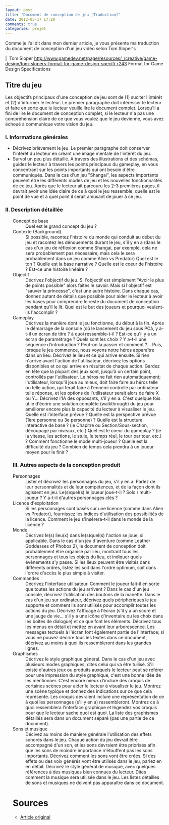 ```yaml
---
layout: post
title: "Document de conception de jeu [Traduction]"
date: 2012-05-17 17:29
comments: true
categories: projet
---
```


Comme je l'ai dit dans mon dernier article, je vous présente ma traduction du document de conception d'un jeu vidéo selon Tom Sloper's

<!--more-->

|  Tom Sloper http://www.gamedev.net/page/resources/_/creative/game-design/tom-slopers-format-for-game-design-specifi-r243 Format for Game Design Specifications

<h2>Titre du jeu</h2>

Les objectifs principaux d'une conception de jeu sont de (1) suciter l'intérêt et (2) d'informer le lecteur. Le premier paragraphe doit intéresser le lecteur et faire en sorte que le lecteur veuille lire le document complet. Lorsqu'il a fini de lire le document de conception complet, si le lecteur n'a pas une compréhension claire de ce que vous voulez que le jeu devienne, vous avez échoué à communique votre vision du jeu.

<h3>I. Informations générales</h3>

<ul>
<li>Décrivez brièvement le jeu. Le premier paragraphe doit conserver l'intérêt du lecteur en créant une image mentale de l'intérêt du jeu.</li>
<li>Survol un peu plus détaillé. A travers des illustrations et des schémas, guidez le lecteur à travers les points principaux du gameplay, en vous concentrant sur les points importants qui ont besoin d'être communiqués. Dans le cas d'un jeu "Shangai", les aspects importants peuvent être les différents modes de jeu et les nouvelles fonctionnalités de ce jeu. Après que le lecteur ait parcouru les 2-3 premières pages, il devrait avoir une idée claire de ce à quoi le jeu ressemble, quelle est le point de vue et à quel point il serait amusant de jouer à ce jeu.</li>
</ul>

<h3>II. Description détaillée</h3>

<ul>
<dl>
<dt>Concept de base</dt><dd>Quel est le grand concept du jeu ?</dd>
<dt>Contexte (Background)</dt><dd>Si possible, racontez l'histoire du monde qui conduit au début du jeu et racontez les dénouements durant le jeu, s'il y en a (dans le cas d'un jeu de réflexion comme Shangai, par exemple, cela ne sera probablement pas nécessaire; mais cela le sera probablement dans un jeu comme Alien vs Predator) Quel est le ton ? Quelle est la base narrative ? Quelle est le coeur de l'histoire ? Est-ce une histoire linéaire ?</dd>
<dt>Objectif</dt><dd>Décrivez l'objectif du jeu. Si l'objectif est simplement "Avoir le plus de points possible" alors faites le savoir. Mais si l'objectif est "sauver la princesse", c'est une autre histoire. Dans chaque cas, donnez autant de détails que possible pour aider le lecteur à avoir les bases pour comprendre le reste du document de conception pendant qu'il le lit. Quel est le but des joueurs et pourquoi veulent-ils l'accomplir ?</dd>
<dt>Gameplay</dt><dd>Décrivez la manière dont le jeu fonctionne, du début à la fin. Après le démarrage de la console (où le lancement du jeu sous PCà, y a-t-il un écran de titre ? à quoi ressemble-t-il ? Est-ce qu'il y a un écran de paramétrage ? Quels sont les choix ? Y a-t-il une séquence d'introduction ? Peut-on la passer et comment ?... Puis, lorsque le jeu commence, nous voyons notre héros apparaître dans un lieu. Décrivez le lieu et ce qui arrive ensuite. Si rien n'arrive avant l'action de l'utilisateur, décrivez les options disponibles et ce qui arrive en résultat de chaque action. Gardez en tête que la plupart des jeux sont, jusqu'à un certain point, controllés par l'utilisateur. Le héros ne fait rien automatiquement; l'utilisateur, lorsqu'il joue au mieux, doit faire faire au héros telle ou telle action, qui ferait faire à l'ennemi controllé par ordinateur telle réponse, et les options de l'utilisateur serait alors de faire X ou Y... Décrivez l'IA des opposants, s'il y en a. C'est quelque fois utile d'écrire une solution complète (walkthrough) du jeu pour améliorer encore plus la capacité du lecteur à visualiser le jeu. Quelle est l'interface prévue ? Quelle est la perspective prévue (1ère personne ou 3e personne) ? Quelle est la structure interactive de base ? (ie Chapitre ou Section/Sous-section, découpage par niveaux, etc.) Quel est le coeur du gameplay ? (ie la vitesse, les actions, le stule, le temps réel, le tour par tour, etc.) ? Comment fonctionne le mode multi-joueur ? Quelle est la difficulté du jeu ? Combien de temps cela prendra à un joueur moyen pour le finir ?</dd>
</dl>

<h3>III. Autres aspects de la conception produit</h3>

<dl>
<dt>Personnages</dt><dd>Lister et décrivez les personnages du jeu, s'il y en a. Parlez de leur personnalités et de leur compétences, et de la façon dont ils agissent en jeu. Le(s)quel(s) le joueur joue-t-il ? Solo / multi-joueur ? Y a-t-il d'autres personnages clés ?</dd>
<dt>Licence d'exploitation</dt><dd>Si les personnages sont basés sur une licence (comme dans Alien vs Predator), fournissez les indices d'utilisation des possibilités de la licence. Comment le jeu s'insérera-t-il dans le monde de la licence ?</dd>
<dt>Monde</dt><dd>Décrivez le(s) lieu(x) dans le(s)quel(s) l'action se joue, si applicable. Dans le cas d'un jeu d'aventure (comme Leather Goddesses of Phobos 2), le document de conception doit probablement être organisé par lieu, montrant tous les personnages et tous les objets du lieu, et indiquer quels évènements s'y passe. Si les lieux peuvent être visités dans différents ordres, listez les soit dans l'ordre optimum, soit dans l'ordre d'accès le plus simple à visiter.</dd>
<dt>Commandes</dt><dd>Décrivez l'interface utilisateur. Comment le joueur fait-il en sorte que toutes les actions du jeu arrivent ? Dans le cas d'un jeu console, décrivez l'utilisation des boutons de la manette. Dans le cas d'un jeu sur ordinateur, décrivez quels périphériques le jeu supporte et comment ils sont utilisés pour accomplir toutes les actions du jeu. Décrivez l'afficage à l'écran (s'il y a un score et une jauge de vie... s'il y a une icône d'inventaire ou les choix dans les boites de dialogue) et ce que font les éléments. Décrivez tous les menus en détail et mettez en avant leur arborescence. Les messages tectuels à l'écran font également partie de l'interface; si vous ne pouvez décrire tous les textes dans ce document, décrivez au moins à quoi ils ressembleront dans les grandes lignes.</dd>
<dt>Graphismes</dt><dd>Décrivez le style graphique général. Dans le cas d'un jeu avec plusieurs modes graphiques, dites celui qui va être tuilisé. S'il existe d'autres jeux ou produits auxquels le lecteur peut se référer pour une impression du style graphique, c'est une bonne idée de les mentionner. C'est encore mieux d'inclure des croquis de certaines scènes pour aider le lecteur à visualiser le jeu. Montrez une scène typique et donnez des indications sur ce que cela représente. Les croquis devraient inclure une représentation de ce à quoi les personnages (s'il y en a) ressembleront. Montrez ce à quoi ressemblera l'interface graphique et légendez vos croquis pour que le lecteur sache quoi est quoi. La liste des graphismes détaillés sera dans un document séparé (pas une partie de ce document).</dd>
<dt>Sons et musique</dt><dd>Décivez au moins de manière générale l'utilisation des effets sonores dans le jeu. Chaque action du jeu devrait être accompagné d'un son, et les sons devraient être priorisés afin que les sons de moindre importance n'étouffent pas les sons importants. Décrivez comment les sons vont être créés. Si des effets ou des voix générés vont être utilisés dans le jeu, parlez en en détail. Décrivez le style général de musique, avec quelques références à des musiques bien connues du lecteur. Dites comment la musique sera utilisée dans le jeu. Les listes détailles de sons et musiques ne doivent pas apparaître dans ce document.</dd>
</dl>

# Sources
 * [Article original](http://www.gamedev.net/page/resources/_/creative/game-design/tom-slopers-format-for-game-design-specifi-r243)
